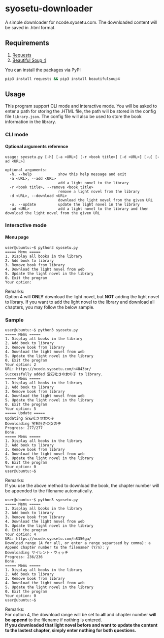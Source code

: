 # syosetu-downloader
A simple downloader for ncode.syosetu.com. The downloaded content will be saved in .html format.

## Requirements
1. [Requests](https://github.com/psf/requests)
2. [Beautiful Soup 4](https://www.crummy.com/software/BeautifulSoup/)

You can install the packages via PyPI  
```sh
pip3 install requests && pip3 install beautifulsoup4
```

## Usage
This program support CLI mode and interactive mode. You will be asked to enter a path for storing the .HTML file, the path will be stored in the config file ```library.json```. The config file will also be used to store the book information in the library.

### CLI mode

#### Optional arguments reference
```
usage: syosetu.py [-h] [-a <URL>] [-r <book title>] [-d <URL>] [-u] [-ad <URL>]

optional arguments:
  -h, --help            show this help message and exit
  -a <URL>, --add <URL>
                        add a light novel to the library
  -r <book title>, --remove <book title>
                        remove a light novel from the library
  -d <URL>, --download <URL>
                        download the light novel from the given URL
  -u, --update          update the light novel in the library
  -ad <URL>             add a light novel to the library and then download the light novel from the given URL
```

### Interactive mode

#### Menu page
```
user@ubuntu:~$ python3 syosetu.py
===== Menu =====
1. Display all books in the library
2. Add book to library
3. Remove book from library
4. Download the light novel from web
5. Update the light novel in the library
0. Exit the program
Your option:
```
Remarks:  
Option 4 will **ONLY** download the light novel, but **NOT** adding the light novel to library. If you want to add the light novel to the library and download all chapters, you may follow the below sample.

### Sample
```
user@ubuntu:~$ python3 syosetu.py
===== Menu =====
1. Display all books in the library
2. Add book to library
3. Remove book from library
4. Download the light novel from web
5. Update the light novel in the library
0. Exit the program
Your option: 2
URL: https://ncode.syosetu.com/n4843br/
Successfully added 宝石吐きの女の子 to library.
===== Menu =====
1. Display all books in the library
2. Add book to library
3. Remove book from library
4. Download the light novel from web
5. Update the light novel in the library
0. Exit the program
Your option: 5
===== Update =====
Updating 宝石吐きの女の子
Downloading 宝石吐きの女の子
Progress: 277/277
Done.
===== Menu =====
1. Display all books in the library
2. Add book to library
3. Remove book from library
4. Download the light novel from web
5. Update the light novel in the library
0. Exit the program
Your option: 0
user@ubuntu:~$
```
Remarks:  
If you use the above method to download the book, the chapter number will be appended to the filename automatically.

```
user@ubuntu:~$ python3 syosetu.py
===== Menu =====
1. Display all books in the library
2. Add book to library
3. Remove book from library
4. Download the light novel from web
5. Update the light novel in the library
0. Exit the program
Your option: 4
URL: https://ncode.syosetu.com/n8356ga/
Download range (A for all, or enter a range separtaed by comma): a
Append chapter number to the filename? (Y/n): y
Downloading サイレント・ウィッチ
Progress: 236/236
Done.
===== Menu =====
1. Display all books in the library
2. Add book to library
3. Remove book from library
4. Download the light novel from web
5. Update the light novel in the library
0. Exit the program
Your option: 0
user@ubuntu:~$
```
Remarks:  
For option 4, the download range will be set to **all** and chapter number **will be append** to the filename if nothing is entered.  
**If you downloaded that light novel before and want to update the content to the lastest chapter, simply enter nothing for both questions.**
